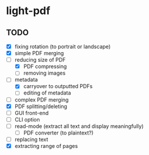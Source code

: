 # light-pdf
## TODO
- [x] fixing rotation (to portrait or landscape)
- [x] simple PDF merging
- [ ] reducing size of PDF
  - [x] PDF compressing
  - [ ] removing images
- [ ] metadata
  - [x] carryover to outputted PDFs
  - [ ] editing of metadata
- [ ] complex PDF merging
- [x] PDF splitting/deleting
- [ ] GUI front-end
- [ ] CLI option
- [ ] read-mode (extract all text and display meaningfully)
  - [ ] PDF converter (to plaintext?)
- [ ] replacing text
- [x] extracting range of pages

